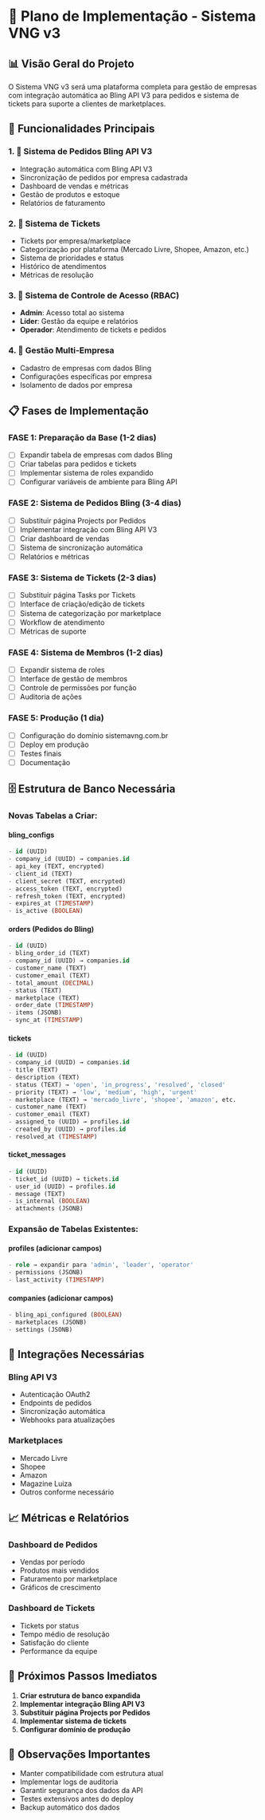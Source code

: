 # 🚀 Plano de Implementação - Sistema VNG v3

## 📊 Visão Geral do Projeto

O Sistema VNG v3 será uma plataforma completa para gestão de empresas com integração automática ao Bling API V3 para pedidos e sistema de tickets para suporte a clientes de marketplaces.

## 🎯 Funcionalidades Principais

### 1. 🛒 **Sistema de Pedidos Bling API V3**
- Integração automática com Bling API V3
- Sincronização de pedidos por empresa cadastrada
- Dashboard de vendas e métricas
- Gestão de produtos e estoque
- Relatórios de faturamento

### 2. 🎫 **Sistema de Tickets**
- Tickets por empresa/marketplace
- Categorização por plataforma (Mercado Livre, Shopee, Amazon, etc.)
- Sistema de prioridades e status
- Histórico de atendimentos
- Métricas de resolução

### 3. 👥 **Sistema de Controle de Acesso (RBAC)**
- **Admin**: Acesso total ao sistema
- **Líder**: Gestão da equipe e relatórios
- **Operador**: Atendimento de tickets e pedidos

### 4. 🏢 **Gestão Multi-Empresa**
- Cadastro de empresas com dados Bling
- Configurações específicas por empresa
- Isolamento de dados por empresa

## 📋 Fases de Implementação

### **FASE 1: Preparação da Base** (1-2 dias)
- [ ] Expandir tabela de empresas com dados Bling
- [ ] Criar tabelas para pedidos e tickets
- [ ] Implementar sistema de roles expandido
- [ ] Configurar variáveis de ambiente para Bling API

### **FASE 2: Sistema de Pedidos Bling** (3-4 dias)
- [ ] Substituir página Projects por Pedidos
- [ ] Implementar integração com Bling API V3
- [ ] Criar dashboard de vendas
- [ ] Sistema de sincronização automática
- [ ] Relatórios e métricas

### **FASE 3: Sistema de Tickets** (2-3 dias)
- [ ] Substituir página Tasks por Tickets
- [ ] Interface de criação/edição de tickets
- [ ] Sistema de categorização por marketplace
- [ ] Workflow de atendimento
- [ ] Métricas de suporte

### **FASE 4: Sistema de Membros** (1-2 dias)
- [ ] Expandir sistema de roles
- [ ] Interface de gestão de membros
- [ ] Controle de permissões por função
- [ ] Auditoria de ações

### **FASE 5: Produção** (1 dia)
- [ ] Configuração do domínio sistemavng.com.br
- [ ] Deploy em produção
- [ ] Testes finais
- [ ] Documentação

## 🗄️ Estrutura de Banco Necessária

### Novas Tabelas a Criar:

#### **bling_configs**
```sql
- id (UUID)
- company_id (UUID) → companies.id
- api_key (TEXT, encrypted)
- client_id (TEXT)
- client_secret (TEXT, encrypted)
- access_token (TEXT, encrypted)
- refresh_token (TEXT, encrypted)
- expires_at (TIMESTAMP)
- is_active (BOOLEAN)
```

#### **orders** (Pedidos do Bling)
```sql
- id (UUID)
- bling_order_id (TEXT)
- company_id (UUID) → companies.id
- customer_name (TEXT)
- customer_email (TEXT)
- total_amount (DECIMAL)
- status (TEXT)
- marketplace (TEXT)
- order_date (TIMESTAMP)
- items (JSONB)
- sync_at (TIMESTAMP)
```

#### **tickets**
```sql
- id (UUID)
- company_id (UUID) → companies.id
- title (TEXT)
- description (TEXT)
- status (TEXT) → 'open', 'in_progress', 'resolved', 'closed'
- priority (TEXT) → 'low', 'medium', 'high', 'urgent'
- marketplace (TEXT) → 'mercado_livre', 'shopee', 'amazon', etc.
- customer_name (TEXT)
- customer_email (TEXT)
- assigned_to (UUID) → profiles.id
- created_by (UUID) → profiles.id
- resolved_at (TIMESTAMP)
```

#### **ticket_messages**
```sql
- id (UUID)
- ticket_id (UUID) → tickets.id
- user_id (UUID) → profiles.id
- message (TEXT)
- is_internal (BOOLEAN)
- attachments (JSONB)
```

### Expansão de Tabelas Existentes:

#### **profiles** (adicionar campos)
```sql
- role → expandir para 'admin', 'leader', 'operator'
- permissions (JSONB)
- last_activity (TIMESTAMP)
```

#### **companies** (adicionar campos)
```sql
- bling_api_configured (BOOLEAN)
- marketplaces (JSONB)
- settings (JSONB)
```

## 🔧 Integrações Necessárias

### **Bling API V3**
- Autenticação OAuth2
- Endpoints de pedidos
- Sincronização automática
- Webhooks para atualizações

### **Marketplaces**
- Mercado Livre
- Shopee
- Amazon
- Magazine Luiza
- Outros conforme necessário

## 📈 Métricas e Relatórios

### **Dashboard de Pedidos**
- Vendas por período
- Produtos mais vendidos
- Faturamento por marketplace
- Gráficos de crescimento

### **Dashboard de Tickets**
- Tickets por status
- Tempo médio de resolução
- Satisfação do cliente
- Performance da equipe

## 🚀 Próximos Passos Imediatos

1. **Criar estrutura de banco expandida**
2. **Implementar integração Bling API V3**
3. **Substituir página Projects por Pedidos**
4. **Implementar sistema de tickets**
5. **Configurar domínio de produção**

## 📝 Observações Importantes

- Manter compatibilidade com estrutura atual
- Implementar logs de auditoria
- Garantir segurança dos dados da API
- Testes extensivos antes do deploy
- Backup automático dos dados